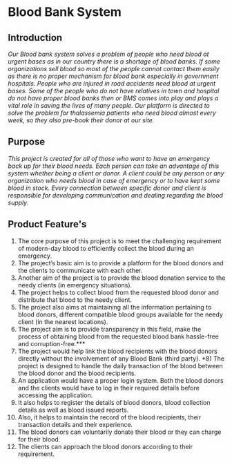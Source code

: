 # Blood Bank System
## Introduction
*Our Blood bank system solves a problem of people who need blood at urgent
bases as in our country there is a shortage of blood banks. If some organizations
sell blood so most of the people cannot contact them easily as there is no proper
mechanism for blood bank especially in government hospitals. People who are
injured in road accidents need blood at urgent bases. Some of the people who do
not have relatives in town and hospital do not have proper blood banks then or
BMS comes into play and plays a vital role in saving the lives of many people. Our
platform is directed to solve the problem for thalassemia patients who need
blood almost every week, so they also pre-book their donor at our site.*

## Purpose
*This project is created for all of those who want to have an emergency
back up for their blood needs. Each person can take an advantage of this
system whether being a client or donor. A client could be any person or
any organization who needs blood in case of emergency or to have kept
some blood in stock. Every connection between specific donor and client
is responsible for developing communication and dealing regarding the
blood supply.*

## Product Feature's
1) The core purpose of this project is to meet the challenging
requirement of modern-day blood to efficiently collect the blood during an
emergency.
2) The project’s basic aim is to provide a platform for the blood donors
and the clients to communicate with each other.
3) Another aim of the project is to provide the blood donation service to
the needy clients (in emergency situations).
4) The project helps to collect blood from the requested blood donor
and distribute that blood to the needy client.
5) The project also aims at maintaining all the information pertaining to
blood donors, different compatible blood groups available for the needy
client (in the nearest locations).
6) The project aim is to provide transparency in this field, make the
process of obtaining blood from the requested blood bank hassle-free and
corruption-free.***
7) The project would help link the blood recipients with the blood
donors directly without the involvement of any Blood Bank (third party).
*8) The project is designed to handle the daily transaction of the blood
between the blood donor and the blood recipients.
9) An application would have a proper login system. Both the blood
donors and the clients would have to log in their required details before
accessing the application.
10) It also helps to register the details of blood donors, blood collection
details as well as blood issued reports.
11) Also, it helps to maintain the record of the blood recipients, their
transaction details and their experience.
12) The blood donors can voluntarily donate their blood or they can
charge for their blood.
13) The clients can approach the blood donors according to their
requirement.
